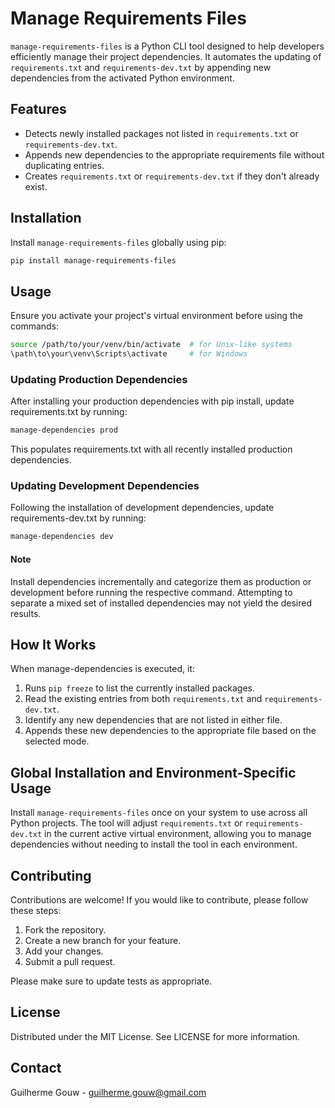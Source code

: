 # Manage Requirements Files

`manage-requirements-files` is a Python CLI tool designed to help developers efficiently manage their project dependencies. It automates the updating of `requirements.txt` and `requirements-dev.txt` by appending new dependencies from the activated Python environment.

## Features

- Detects newly installed packages not listed in `requirements.txt` or `requirements-dev.txt`.
- Appends new dependencies to the appropriate requirements file without duplicating entries.
- Creates `requirements.txt` or `requirements-dev.txt` if they don't already exist.

## Installation

Install `manage-requirements-files` globally using pip:

```sh
pip install manage-requirements-files
````

## Usage

Ensure you activate your project's virtual environment before using the commands:

```sh
source /path/to/your/venv/bin/activate  # for Unix-like systems
\path\to\your\venv\Scripts\activate     # for Windows
```

### Updating Production Dependencies
After installing your production dependencies with pip install, update requirements.txt by running:

```sh
manage-dependencies prod
````
This populates requirements.txt with all recently installed production dependencies.

### Updating Development Dependencies
Following the installation of development dependencies, update requirements-dev.txt by running:
```sh
manage-dependencies dev
```

#### Note
Install dependencies incrementally and categorize them as production or development before running the respective command. Attempting to separate a mixed set of installed dependencies may not yield the desired results.

## How It Works

When manage-dependencies is executed, it:

1. Runs `pip freeze` to list the currently installed packages.
2. Read the existing entries from both `requirements.txt` and `requirements-dev.txt`.
3. Identify any new dependencies that are not listed in either file.
4. Appends these new dependencies to the appropriate file based on the selected mode.

## Global Installation and Environment-Specific Usage

Install `manage-requirements-files` once on your system to use across all Python projects. The tool will adjust `requirements.txt` or `requirements-dev.txt` in the current active virtual environment, allowing you to manage dependencies without needing to install the tool in each environment.

## Contributing

Contributions are welcome! If you would like to contribute, please follow these steps:

1. Fork the repository.
2. Create a new branch for your feature.
3. Add your changes.
4. Submit a pull request.

Please make sure to update tests as appropriate.

## License

Distributed under the MIT License. See LICENSE for more information.

## Contact

Guilherme Gouw - guilherme.gouw@gmail.com
